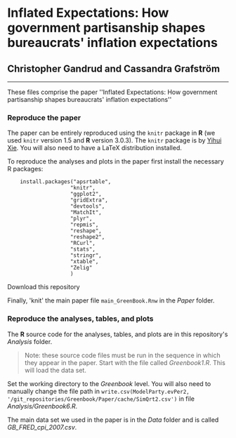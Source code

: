 # Inflated Expectations: How government partisanship shapes bureaucrats' inflation expectations

## Christopher Gandrud and Cassandra Grafström 

---

These files comprise the paper ''Inflated Expectations: How government partisanship shapes bureaucrats' inflation expectations''

### Reproduce the paper

The paper can be entirely reproduced using the `knitr` package in **R** (we used `knitr` version 1.5 and **R** version 3.0.3). The `knitr` package is by [Yihui Xie](http://yihui.name/). You will also need to have a LaTeX distribution installed.

To reproduce the analyses and plots in the paper first install the necessary R packages:

```{S}
    install.packages("apsrtable",
                    "knitr", 
                    "ggplot2", 
                    "gridExtra",
                    "devtools", 
                    "MatchIt", 
                    "plyr",
                    "repmis",
                    "reshape", 
                    "reshape2", 
                    "RCurl",
                    "stats", 
                    "stringr",
                    "xtable", 
                    "Zelig"
                    )
```
              
Download this repository

Finally, 'knit' the main paper file `main_GreenBook.Rnw` in the *Paper* folder.

### Reproduce the analyses, tables, and plots

The **R** source code for the analyses, tables, and plots are in this repository's *Analysis* folder. 

> Note: these source code files must be run in the sequence in which they appear in the paper. Start with the file called *Greenbook1.R*. This will load the data set.

Set the working directory to the *Greenbook* level. You will also need to manually change the file path in `write.csv(ModelParty.evPer2, '/git_repositories/Greenbook/Paper/cache/SimQrt2.csv')` in file *Analysis/Greenbook6.R*.

The main data set we used in the paper is in the *Data* folder and is called *GB_FRED_cpi_2007.csv*.

